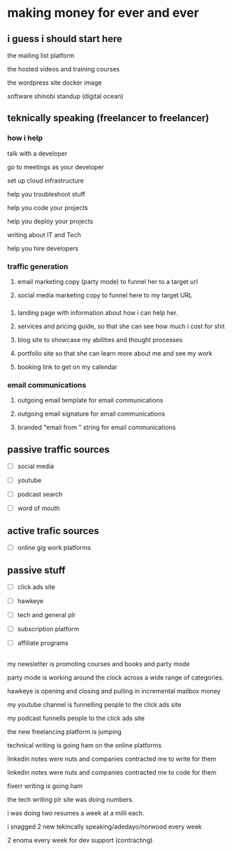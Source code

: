 # making money for ever and ever

## i guess i should start here

the mailing list platform

the hosted videos and training courses

the wordpress site docker image

software shinobi standup (digital ocean)

## teknically speaking (freelancer to freelancer)

### how i help

talk with a developer

go to meetings as your developer

set up cloud infrastructure

help you troubleshoot stuff

help you code your projects

help you deploy your projects

writing about IT and Tech

help you hire developers

### traffic generation

1. email marketing copy (party mode) to funnel her to a target url

1. social media marketing copy to funnel here to my target URL

###

1. landing page with information about how i can help her.

1. services and pricing guide, so that she can see how much i cost for shit

1. blog site to showcase my abilities and thought processes

1. portfolio site so that she can learn more about me and see my work

1. booking link to get on my calendar

### email communications

1. outgoing email template for email communications

1. outgoing email signature for email communications

1. branded "email from " string for email communications

## passive traffic sources

- [ ] social media

- [ ] youtube

- [ ] podcast search

- [ ] word of mouth

## active trafic sources

- [ ] online gig work platforms

## passive stuff

- [ ] click ads site

- [ ] hawkeye

- [ ] tech and general plr

- [ ] subscription platform

- [ ] affiliate programs

##

my newsletter is promoting courses and books and party mode

party mode is working around the clock across a wide range of categories.

hawkeye is opening and closing and pulling in incremental mailbox money

my youtube channel is funnelling people to the click ads site

my podcast funnells people to the click ads site

the new freelancing platform is jumping

technical writing is going ham on the online platforms

linkedin notes were nuts and companies contracted me to write for them

linkedin notes were nuts and companies contracted me to code for them

fiverr writing is going ham

the tech writing plr site was doing numbers.

i was doing two resumes a week at a milli each.

i snagged 2 new tekincally speaking/adedayo/norwood every week

2 enoma every week for dev support (contracting)